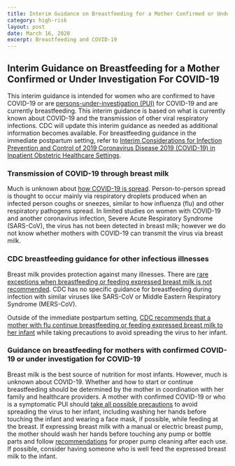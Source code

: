 ```yaml
---
title: Interim Guidance on Breastfeeding for a Mother Confirmed or Under Investigation For COVID-19
category: high-risk
layout: post
date: March 16, 2020
excerpt: Breastfeeding and COVID-19
---
```


## Interim Guidance on Breastfeeding for a Mother Confirmed or Under Investigation For COVID-19 ##

This interim guidance is intended for women who are confirmed to have COVID-19 or are <a href="https://www.cdc.gov/coronavirus/2019-ncov/hcp/clinical-criteria.html"> persons-under-investigation (PUI)</a> for COVID-19 and are currently breastfeeding. This interim guidance is based on what is currently known about COVID-19 and the transmission of other viral respiratory infections. CDC will update this interim guidance as needed as additional information becomes available. For breastfeeding guidance in the immediate postpartum setting, refer to <a href="https://www.cdc.gov/coronavirus/2019-ncov/hcp/inpatient-obstetric-healthcare-guidance.html"> Interim Considerations for Infection Prevention and Control of 2019 Coronavirus Disease 2019 (COVID-19) in Inpatient Obstetric Healthcare Settings</a>.

### Transmission of COVID-19 through breast milk ###

Much is unknown about <a href="https://www.cdc.gov/coronavirus/2019-ncov/about/transmission.html"> how COVID-19 is spread</a>. Person-to-person spread is thought to occur mainly via respiratory droplets produced when an infected person coughs or sneezes, similar to how influenza (flu) and other respiratory pathogens spread. In limited studies on women with COVID-19 and another coronavirus infection, Severe Acute Respiratory Syndrome (SARS-CoV), the virus has not been detected in breast milk; however we do not know whether mothers with COVID-19 can transmit the virus via breast milk.

### CDC breastfeeding guidance for other infectious illnesses ###

Breast milk provides protection against many illnesses. There are <a href="https://www.cdc.gov/breastfeeding/breastfeeding-special-circumstances/contraindications-to-breastfeeding.html"> rare exceptions when breastfeeding or feeding expressed breast milk is not recommended</a>. CDC has no specific guidance for breastfeeding during infection with similar viruses like SARS-CoV or Middle Eastern Respiratory Syndrome (MERS-CoV).

Outside of the immediate postpartum setting, <a href="https://www.cdc.gov/breastfeeding/breastfeeding-special-circumstances/maternal-or-infant-illnesses/influenza.html">  CDC recommends that a mother with flu continue breastfeeding or feeding expressed breast milk to her infant</a> while taking precautions to avoid spreading the virus to her infant.

### Guidance on breastfeeding for mothers with confirmed COVID-19 or under investigation for COVID-19 ###

Breast milk is the best source of nutrition for most infants. However, much is unknown about COVID-19. Whether and how to start or continue breastfeeding should be determined by the mother in coordination with her family and healthcare providers.  A mother with confirmed COVID-19 or who is a symptomatic PUI should <a href="https://www.cdc.gov/coronavirus/2019-ncov/hcp/guidance-prevent-spread.html"> take all possible precautions</a> to avoid spreading the virus to her infant, including washing her hands before touching the infant and wearing a face mask, if possible, while feeding at the breast.  If expressing breast milk with a manual or electric breast pump, the mother should wash her hands before touching any pump or bottle parts and follow <a href="https://www.cdc.gov/healthywater/hygiene/healthychildcare/infantfeeding/breastpump.html"> recommendations</a> for proper pump cleaning after each use. If possible, consider having someone who is well feed the expressed breast milk to the infant.
